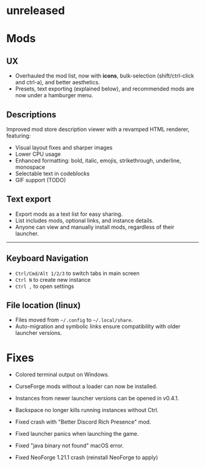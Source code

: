 # unreleased

# Mods

## UX

- Overhauled the mod list, now with **icons**, bulk-selection
  (shift/ctrl-click and ctrl-a), and better aesthetics.
- Presets, text exporting (explained below), and recommended mods
  are now under a hamburger menu.

## Descriptions

Improved mod store description viewer with a revamped HTML renderer, featuring:

- Visual layout fixes and sharper images
- Lower CPU usage
- Enhanced formatting: bold, italic, emojis, strikethrough, underline, monospace
- Selectable text in codeblocks
- GIF support (TODO)

## Text export

- Export mods as a text list for easy sharing.
- List includes mods, optional links, and instance details.
- Anyone can view and manually install mods, regardless of their launcher.

---

## Keyboard Navigation

- `Ctrl/Cmd/Alt 1/2/3` to switch tabs in main screen
- `Ctrl N` to create new instance
- `Ctrl ,` to open settings

## File location (linux)

- Files moved from `~/.config` to `~/.local/share`.
- Auto-migration and symbolic links ensure compatibility with older launcher versions.

# Fixes

- Colored terminal output on Windows.
- CurseForge mods without a loader can now be installed.
- Instances from newer launcher versions can be opened in v0.4.1.
- Backspace no longer kills running instances without Ctrl.

- Fixed crash with "Better Discord Rich Presence" mod.
- Fixed launcher panics when launching the game.
- Fixed "java binary not found" macOS error.
- Fixed NeoForge 1.21.1 crash (reinstall NeoForge to apply)
